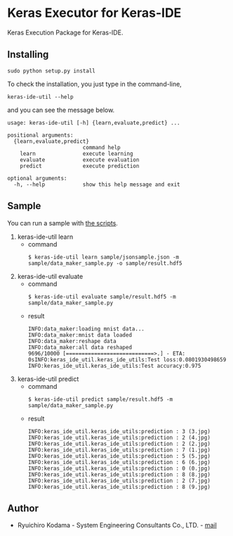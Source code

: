 # Keras Executor for Keras-IDE

Keras Execution Package for Keras-IDE.

## Installing
```
sudo python setup.py install
```
To check the installation, you just type in the command-line,
```
keras-ide-util --help
```
and you can see the message below.
```
usage: keras-ide-util [-h] {learn,evaluate,predict} ...

positional arguments:
  {learn,evaluate,predict}
                        command help
    learn               execute learning
    evaluate            execute evaluation
    predict             execute prediction

optional arguments:
  -h, --help            show this help message and exit
```

## Sample
You can run a sample with [the scripts](sample).

1. keras-ide-util learn
    * command
        ```
        $ keras-ide-util learn sample/jsonsample.json -m sample/data_maker_sample.py -o sample/result.hdf5
        ```
2. keras-ide-util evaluate
    * command
        ```
        $ keras-ide-util evaluate sample/result.hdf5 -m sample/data_maker_sample.py
        ```
    * result
        ```
        INFO:data_maker:loading mnist data...
        INFO:data_maker:mnist data loaded
        INFO:data_maker:reshape data
        INFO:data_maker:all data reshaped
        9696/10000 [============================>.] - ETA: 0sINFO:keras_ide_util.keras_ide_utils:Test loss:0.0801930498659
        INFO:keras_ide_util.keras_ide_utils:Test accuracy:0.975
        ```
3. keras-ide-util predict
    * command
        ```
        $ keras-ide-util predict sample/result.hdf5 -m sample/data_maker_sample.py
        ```
    * result
        ```
        INFO:keras_ide_util.keras_ide_utils:prediction : 3 (3.jpg)
        INFO:keras_ide_util.keras_ide_utils:prediction : 2 (4.jpg)
        INFO:keras_ide_util.keras_ide_utils:prediction : 2 (2.jpg)
        INFO:keras_ide_util.keras_ide_utils:prediction : 7 (1.jpg)
        INFO:keras_ide_util.keras_ide_utils:prediction : 5 (5.jpg)
        INFO:keras_ide_util.keras_ide_utils:prediction : 6 (6.jpg)
        INFO:keras_ide_util.keras_ide_utils:prediction : 0 (0.jpg)
        INFO:keras_ide_util.keras_ide_utils:prediction : 8 (8.jpg)
        INFO:keras_ide_util.keras_ide_utils:prediction : 2 (7.jpg)
        INFO:keras_ide_util.keras_ide_utils:prediction : 8 (9.jpg)
        ```

## Author
- Ryuichiro Kodama - System Engineering Consultants Co., LTD. -
	[mail](kodama@sec.co.jp)